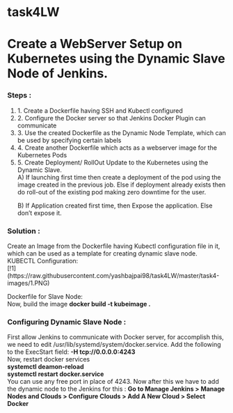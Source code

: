 # task4LW
<h1>Create a WebServer Setup on Kubernetes using the Dynamic Slave Node of Jenkins.</h1>

<h3>Steps :</h3>
<ol>
<li>
1. Create a Dockerfile having SSH and Kubectl configured
  </li>
  <li>
2. Configure the Docker server so that Jenkins Docker Plugin can communicate
  </li>
  <li>
3. Use the created Dockerfile as the Dynamic Node Template, which can be used by specifying certain labels
  </li>
  <li>
4. Create another Dockerfile which acts as a webserver image for the Kubernetes Pods
  </li>
  <li>
5. Create Deployment/ RollOut Update to the Kubernetes using the Dynamic Slave.
  </li>
A) If launching first time then create a deployment of the pod using the image created in the previous job. Else if deployment already exists then do roll-out of the existing pod making zero downtime for the user.

B) If Application created first time, then Expose the application. Else don’t expose it.
</ol>

<h3>Solution :</h3>
Create an Image from the Dockerfile having Kubectl configuration file in it, which can be used as a template for creating dynamic slave node.
<br>
KUBECTL Configuration:<br>
 [!1](https://raw.githubusercontent.com/yashbajpai98/task4LW/master/task4-images/1.PNG)

Dockerfile for Slave Node:<br> 
Now, build the image <b>docker build -t kubeimage .</b>

<h3>Configuring Dynamic Slave Node :</h3>
First allow Jenkins to communicate with Docker server, for accomplish this, we need to edit /usr/lib/systemd/system/docker.service. Add the following to the ExecStart field: <strong>-H tcp://0.0.0.0:4243</strong>
<br>
Now, restart docker services<br>
<b> systemctl deamon-reload</b>
<br>
<b> systemctl restart docker.service</b>
<br>
You can use any free port in place of 4243. Now after this we have to add the dynamic node to the Jenkins for this : <b>Go to Manage Jenkins > Manage Nodes and Clouds > Configure Clouds > Add A New Cloud > Select Docker</b>
<br>
